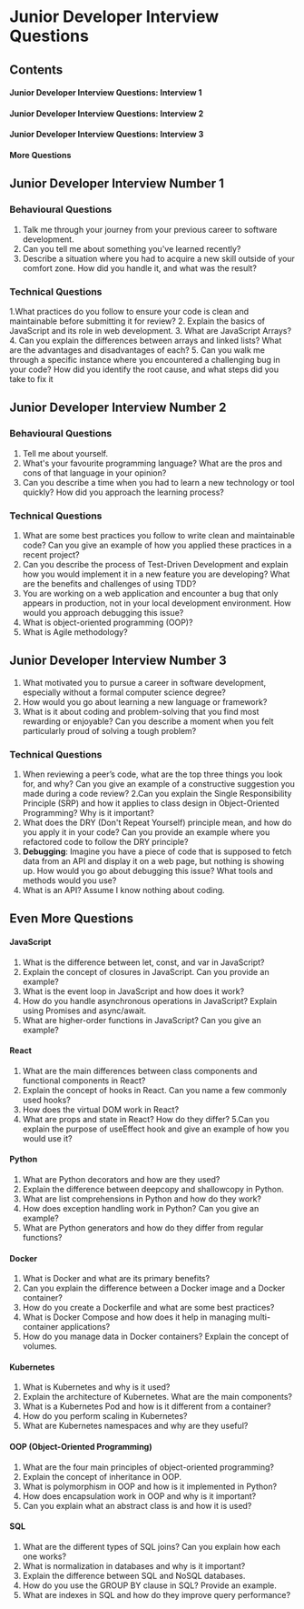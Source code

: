 # Junior Developer Interview Questions

## Contents
#### Junior Developer Interview Questions: Interview 1
#### Junior Developer Interview Questions: Interview 2
#### Junior Developer Interview Questions: Interview 3
#### More Questions



## Junior Developer Interview Number 1

### Behavioural Questions

1. Talk me through your journey from your previous career to software development.
2. Can you tell me about something you've learned recently?
3. Describe a situation where you had to acquire a new skill outside of your comfort zone. How did you handle it, and what was the result?


### Technical Questions

1.What practices do you follow to ensure your code is clean and maintainable before submitting it for review?
2. Explain the basics of JavaScript and its role in web development.
3. What are JavaScript Arrays?
4. Can you explain the differences between arrays and linked lists? What are the advantages and disadvantages of each?
5. Can you walk me through a specific instance where you encountered a challenging bug in your code? How did you identify the root cause, and what steps did you take to fix it


## Junior Developer Interview Number 2

### Behavioural Questions

1.  Tell me about yourself.
2.  What's your favourite programming language? What are the pros and cons of that language in your opinion?
3.  Can you describe a time when you had to learn a new technology or tool quickly? How did you approach the learning process?

### Technical Questions

1. What are some best practices you follow to write clean and maintainable code? Can you give an example of how you applied these practices in a recent project?
2. Can you describe the process of Test-Driven Development and explain how you would implement it in a new feature you are developing? What are the benefits and challenges of using TDD?
3. You are working on a web application and encounter a bug that only appears in production, not in your local development environment. How would you approach debugging this issue?
4. What is object-oriented programming (OOP)?
5. What is Agile methodology?

## Junior Developer Interview Number 3

1. What motivated you to pursue a career in software development, especially without a formal computer science degree?
2. How would you go about learning a new language or framework?
3. What is it about coding and problem-solving that you find most rewarding or enjoyable? Can you describe a moment when you felt particularly proud of solving a tough problem?


### Technical Questions

1. When reviewing a peer’s code, what are the top three things you look for, and why? Can you give an example of a constructive suggestion you made during a code review?
2.Can you explain the Single Responsibility Principle (SRP) and how it applies to class design in Object-Oriented Programming? Why is it important?
3. What does the DRY (Don't Repeat Yourself) principle mean, and how do you apply it in your code? Can you provide an example where you refactored code to follow the DRY principle?
4. **Debugging**: Imagine you have a piece of code that is supposed to fetch data from an API and display it on a web page, but nothing is showing up. How would you go about debugging this issue? What tools and methods would you use?
5. What is an API? Assume I know nothing about coding.




## Even More Questions

#### JavaScript
1. What is the difference between let, const, and var in JavaScript?
2. Explain the concept of closures in JavaScript. Can you provide an example?
3. What is the event loop in JavaScript and how does it work?
4. How do you handle asynchronous operations in JavaScript? Explain using Promises and async/await.
5. What are higher-order functions in JavaScript? Can you give an example?

####  React
1. What are the main differences between class components and functional components in React?
2. Explain the concept of hooks in React. Can you name a few commonly used hooks?
3. How does the virtual DOM work in React?
4. What are props and state in React? How do they differ?
5.Can you explain the purpose of useEffect hook and give an example of how you would use it?

#### Python
1. What are Python decorators and how are they used?
2. Explain the difference between deepcopy and shallowcopy in Python.
3. What are list comprehensions in Python and how do they work?
4. How does exception handling work in Python? Can you give an example?
5. What are Python generators and how do they differ from regular functions?

#### Docker
1. What is Docker and what are its primary benefits?
2. Can you explain the difference between a Docker image and a Docker container?
3. How do you create a Dockerfile and what are some best practices?
4. What is Docker Compose and how does it help in managing multi-container applications?
5. How do you manage data in Docker containers? Explain the concept of volumes.

#### Kubernetes
1. What is Kubernetes and why is it used?
2. Explain the architecture of Kubernetes. What are the main components?
3. What is a Kubernetes Pod and how is it different from a container?
4. How do you perform scaling in Kubernetes?
5. What are Kubernetes namespaces and why are they useful?

#### OOP (Object-Oriented Programming)
1. What are the four main principles of object-oriented programming?
2. Explain the concept of inheritance in OOP.
3. What is polymorphism in OOP and how is it implemented in Python?
4. How does encapsulation work in OOP and why is it important?
5. Can you explain what an abstract class is and how it is used?

#### SQL
1. What are the different types of SQL joins? Can you explain how each one works?
2. What is normalization in databases and why is it important?
3. Explain the difference between SQL and NoSQL databases.
4. How do you use the GROUP BY clause in SQL? Provide an example.
5. What are indexes in SQL and how do they improve query performance?


